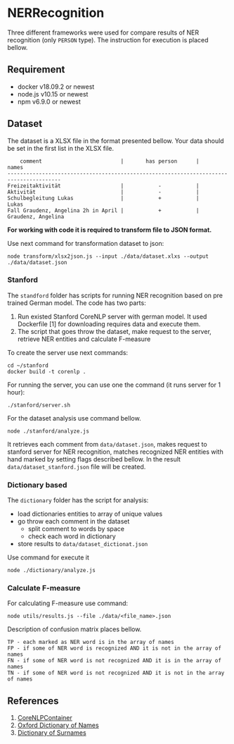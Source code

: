 # NERRecognition

Three different frameworks were used for compare results of NER recognition (only `PERSON` type). The instruction for execution is placed bellow.

## Requirement
- docker v18.09.2 or newest
- node.js v10.15 or newest
- npm v6.9.0 or newest


## Dataset
The dataset is a XLSX file in the format presented bellow. Your data should be set in the first list in the XLSX file.
```
    comment                         |       has person      |       names
---------------------------------------------------------------------------------------
Freizeitaktivität                   |           -           |
Aktivität                           |           -           |	        
Schulbegleitung Lukas               |           +           |       Lukas 
Fall Graudenz, Angelina 2h in April |           +           |   Graudenz, Angelina
```

**For working with code it is required to transform file to JSON format.**

Use next command for transformation dataset to json:
```
node transform/xlsx2json.js --input ./data/dataset.xlxs --output ./data/dataset.json
```


### Stanford 

The `standford` folder has scripts for running NER recognition based on pre trained German model. The code has two parts:
1. Run existed Stanford CoreNLP server with german model. It used Dockerfile [1] for downloading requires data and execute them.
2. The script that goes throw the dataset, make request to the server, retrieve NER entities and calculate F-measure  

To create the server use next commands:
```
cd ~/stanford
docker build -t corenlp .

```
For running the server, you can use one the command (it runs server for 1 hour):
```
./stanford/server.sh
``` 
For the dataset analysis use command bellow.
```
node ./stanford/analyze.js
``` 
It retrieves each comment from `data/dataset.json`, makes request to stanford server for NER recognition, matches recognized NER entities with hand marked by setting flags described bellow. In the result `data/dataset_stanford.json` file will be created.  


### Dictionary based 

The `dictionary` folder has the script for analysis: 
- load dictionaries entities to array of unique values
- go throw each comment in the dataset
    - split comment to words by space 
    - check each word in dictionary
- store results to `data/dataset_dictionat.json`

Use command for execute it
```
node ./dictionary/analyze.js
```

### Calculate F-measure
For calculating F-measure use command:
```
node utils/results.js --file ./data/<file_name>.json
```
Description of confusion matrix places bellow.  
```
TP - each marked as NER word is in the array of names
FP - if some of NER word is recognized AND it is not in the array of names
FN - if some of NER word is not recognized AND it is in the array of names
TN - if some of NER word is not recognized AND it is not in the array of names
```


## References
1. [CoreNLPContainer](https://github.com/Nepomuceno/CoreNLPContainer)
2. [Oxford Dictionary of Names](https://www.oxfordreference.com/view/10.1093/acref/9780198610601.001.0001/acref-9780198610601?btog=chap&hide=true&pageSize=100&skipEditions=true&sort=titlesort&source=%2F10.1093%2Facref%2F9780198610601.001.0001%2Facref-9780198610601)
3. [Dictionary of Surnames](http://www.namenforschung.net/en/dfd/dictionary/list/)
